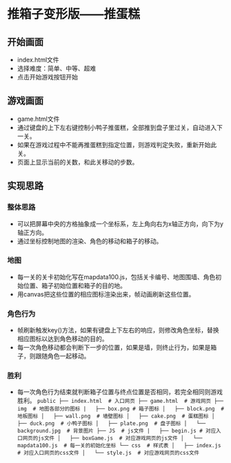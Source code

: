 # 推箱子变形版——推蛋糕

## 开始画面

- index.html文件
- 选择难度：简单、中等、超难
- 点击开始游戏按钮开始

## 游戏画面

- game.html文件
- 通过键盘的上下左右键控制小鸭子推蛋糕，全部推到盘子里过关，自动进入下一关。
- 如果在游戏过程中不能再推蛋糕到指定位置，则游戏判定失败，重新开始此关。
- 页面上显示当前的关数，和此关移动的步数。

## 实现思路

### 整体思路
- 可以把屏幕中央的方格抽象成一个坐标系，左上角向右为x轴正方向，向下为y轴正方向。
- 通过坐标控制地图的渲染、角色的移动和箱子的移动。
### 地图
- 每一关的关卡初始化写在mapdata100.js，包括关卡编号、地图围墙、角色初始位置、箱子初始位置和箱子的目的地。
- 用canvas把这些位置的相应图标渲染出来，帧动画刷新这些位置。
### 角色行为
- 帧刷新触发key()方法，如果有键盘上下左右的响应，则修改角色坐标，替换相应图标以达到角色移动的目的。
- 每一次角色移动都会判断下一步的位置，如果是墙，则终止行为，如果是箱子，则跟随角色一起移动。
### 胜利
- 每一次角色行为结束就判断箱子位置与终点位置是否相同，若完全相同则游戏胜利。
`
public
├── index.html  # 入口网页
├── game.html  # 游戏网页
├── img  # 地图各部分的图标
|   ├── box.png # 箱子图标
│   ├── block.png  # 地板图标
│   ├── wall.png  # 墙壁图标
│   ├── cake.png  # 蛋糕图标
│   ├── duck.png  # 小鸭子图标
│   ├── plate.png  # 盘子图标
│   └── background.jpg  # 背景图片
├── JS  # js文件
|   ├── begin.js # 对应入口网页的js文件
│   ├── boxGame.js  # 对应游戏网页的js文件
│   └── mapdata100.js  # 每一关的初始化坐标
└── css  # 样式表
│   ├── index.js  # 对应入口网页的css文件
│   └── style.js  # 对应游戏网页的css文件
`
